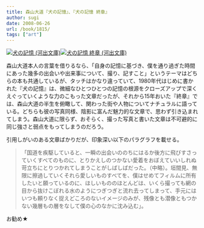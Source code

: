 ```yaml
---
title: 森山大道『犬の記憶』、『犬の記憶 終章』
author: sugi
date: 2008-06-26
url: /book/1815/
tags: ["art"]
---
```

<a href="http://www.amazon.co.jp/exec/obidos/ASIN/4309474144/chezsugi-22/ref=nosim/" name="amazletlink" target="_blank"><img src="http://i0.wp.com/ecx.images-amazon.com/images/I/5172Y54HCHL._SL160_.jpg?w=660" alt="犬の記憶 (河出文庫)" class="alignleft" data-recalc-dims="1" /></a><a href="http://www.amazon.co.jp/exec/obidos/ASIN/4309474241/chezsugi-22/ref=nosim/" name="amazletlink" target="_blank"><img src="http://i0.wp.com/ecx.images-amazon.com/images/I/41Fj0dgD3cL._SL160_.jpg?w=660" alt="犬の記憶 終章 (河出文庫)" class="alignleft" data-recalc-dims="1" /></a>

森山大道本人の言葉を借りるなら、「自身の記憶に基づき、僕を通り過ぎた時間にあった幾多の出会いや出来事について、撮り、記すこと」というテーマはどちらの本も共通しているが、タッチはかなり違っていて、1980年代はじめに書かれた『犬の記憶』は、微細なひとつひとつの記憶の根源をクローズアップで深くえぐっていくような力のこもった文章だったが、それから15年おいた『終章』では、森山大道の半生を俯瞰して、関わった街や人物についてナチュラルに語っている。どちらも彼の写真同様、陰影に富んだ魅力的な文章で、思わず引き込まれてしまう。森山大道に限らず、おそらく、撮った写真と書いた文章は不可避的に同じ強さと弱点をもってしまうのだろう。

引用しがいのある文章ばかりだが、印象深い以下のパラグラフを載せる。

> 「国道を疾駆していると、一瞬の出会いののちにはるか後方に飛びすさっていくすべてのものに、とりかえしのつかない愛着をおぼえていいしれぬ苛立ちにとりつかれてしまうことがしばしばだった。（中略）。垣間見、無限に擦過していくそれら愛しいものすべてを、僕はせめてフィルムに所有したいと願っているのに、ほしいもののほとんどは、いくら撮っても網の目から抜けこぼれる水のようにつぎつぎと流れ去ってしまって、手元にはいつも頼りなく捉えどころのないイメージのみが、残像とも潜像ともつかない幾層もの層をなして僕の心のなかに沈み込む」。

お勧め★


